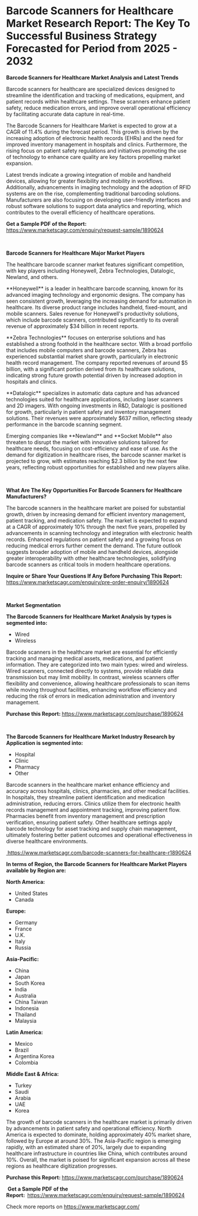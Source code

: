 <p><h1>Barcode Scanners for Healthcare Market Research Report: The Key To Successful Business Strategy Forecasted for Period from 2025 - 2032</h1></p><p><strong>Barcode Scanners for Healthcare Market Analysis and Latest Trends</strong></p>
<p><p>Barcode scanners for healthcare are specialized devices designed to streamline the identification and tracking of medications, equipment, and patient records within healthcare settings. These scanners enhance patient safety, reduce medication errors, and improve overall operational efficiency by facilitating accurate data capture in real-time.</p><p>The Barcode Scanners for Healthcare Market is expected to grow at a CAGR of 11.4% during the forecast period. This growth is driven by the increasing adoption of electronic health records (EHRs) and the need for improved inventory management in hospitals and clinics. Furthermore, the rising focus on patient safety regulations and initiatives promoting the use of technology to enhance care quality are key factors propelling market expansion.</p><p>Latest trends indicate a growing integration of mobile and handheld devices, allowing for greater flexibility and mobility in workflows. Additionally, advancements in imaging technology and the adoption of RFID systems are on the rise, complementing traditional barcoding solutions. Manufacturers are also focusing on developing user-friendly interfaces and robust software solutions to support data analytics and reporting, which contributes to the overall efficiency of healthcare operations.</p></p>
<p><strong>Get a Sample PDF of the Report:&nbsp;</strong> <a href="https://www.marketscagr.com/enquiry/request-sample/1890624?utm_campaign=2461&utm_medium=2&utm_source=Github&utm_content=ia&utm_term=01032025&utm_id=barcode-scanners-for-healthcare">https://www.marketscagr.com/enquiry/request-sample/1890624</a></p>
<p>&nbsp;</p>
<p><strong>Barcode Scanners for Healthcare Major Market Players</strong></p>
<p><p>The healthcare barcode scanner market features significant competition, with key players including Honeywell, Zebra Technologies, Datalogic, Newland, and others. </p><p>**Honeywell** is a leader in healthcare barcode scanning, known for its advanced imaging technology and ergonomic designs. The company has seen consistent growth, leveraging the increasing demand for automation in healthcare. Its diverse product range includes handheld, fixed-mount, and mobile scanners. Sales revenue for Honeywell's productivity solutions, which include barcode scanners, contributed significantly to its overall revenue of approximately $34 billion in recent reports.</p><p>**Zebra Technologies** focuses on enterprise solutions and has established a strong foothold in the healthcare sector. With a broad portfolio that includes mobile computers and barcode scanners, Zebra has experienced substantial market share growth, particularly in electronic health record management. The company reported revenues of around $5 billion, with a significant portion derived from its healthcare solutions, indicating strong future growth potential driven by increased adoption in hospitals and clinics.</p><p>**Datalogic** specializes in automatic data capture and has advanced technologies suited for healthcare applications, including laser scanners and 2D imagers. With ongoing investments in R&D, Datalogic is positioned for growth, particularly in patient safety and inventory management solutions. Their revenues were approximately $637 million, reflecting steady performance in the barcode scanning segment.</p><p>Emerging companies like **Newland** and **Socket Mobile** also threaten to disrupt the market with innovative solutions tailored for healthcare needs, focusing on cost-efficiency and ease of use. As the demand for digitization in healthcare rises, the barcode scanner market is projected to grow, with estimates reaching $2.3 billion by the next few years, reflecting robust opportunities for established and new players alike.</p></p>
<p>&nbsp;</p>
<p><strong>What Are The Key Opportunities For Barcode Scanners for Healthcare Manufacturers?</strong></p>
<p><p>The barcode scanners in the healthcare market are poised for substantial growth, driven by increasing demand for efficient inventory management, patient tracking, and medication safety. The market is expected to expand at a CAGR of approximately 10% through the next five years, propelled by advancements in scanning technology and integration with electronic health records. Enhanced regulations on patient safety and a growing focus on reducing medical errors further cement the demand. The future outlook suggests broader adoption of mobile and handheld devices, alongside greater interoperability with other healthcare technologies, solidifying barcode scanners as critical tools in modern healthcare operations.</p></p>
<p><strong>Inquire or Share Your Questions If Any Before Purchasing This Report:</strong> <a href="https://www.marketscagr.com/enquiry/pre-order-enquiry/1890624?utm_campaign=2461&utm_medium=2&utm_source=Github&utm_content=ia&utm_term=01032025&utm_id=barcode-scanners-for-healthcare">https://www.marketscagr.com/enquiry/pre-order-enquiry/1890624</a></p>
<p>&nbsp;</p>
<p><strong>Market Segmentation</strong></p>
<p><strong>The Barcode Scanners for Healthcare Market Analysis by types is segmented into:</strong></p>
<p><ul><li>Wired</li><li>Wireless</li></ul></p>
<p><p>Barcode scanners in the healthcare market are essential for efficiently tracking and managing medical assets, medications, and patient information. They are categorized into two main types: wired and wireless. Wired scanners, connected directly to systems, provide reliable data transmission but may limit mobility. In contrast, wireless scanners offer flexibility and convenience, allowing healthcare professionals to scan items while moving throughout facilities, enhancing workflow efficiency and reducing the risk of errors in medication administration and inventory management.</p></p>
<p><strong>Purchase this Report:&nbsp;</strong><a href="https://www.marketscagr.com/purchase/1890624?utm_campaign=2461&utm_medium=2&utm_source=Github&utm_content=ia&utm_term=01032025&utm_id=barcode-scanners-for-healthcare">https://www.marketscagr.com/purchase/1890624</a></p>
<p>&nbsp;</p>
<p><strong>The Barcode Scanners for Healthcare Market Industry Research by Application is segmented into:</strong></p>
<p><ul><li>Hospital</li><li>Clinic</li><li>Pharmacy</li><li>Other</li></ul></p>
<p><p>Barcode scanners in the healthcare market enhance efficiency and accuracy across hospitals, clinics, pharmacies, and other medical facilities. In hospitals, they streamline patient identification and medication administration, reducing errors. Clinics utilize them for electronic health records management and appointment tracking, improving patient flow. Pharmacies benefit from inventory management and prescription verification, ensuring patient safety. Other healthcare settings apply barcode technology for asset tracking and supply chain management, ultimately fostering better patient outcomes and operational effectiveness in diverse healthcare environments.</p></p>
<p><a href="https://www.marketscagr.com/barcode-scanners-for-healthcare-r1890624?utm_campaign=2461&utm_medium=2&utm_source=Github&utm_content=ia&utm_term=01032025&utm_id=barcode-scanners-for-healthcare">&nbsp;https://www.marketscagr.com/barcode-scanners-for-healthcare-r1890624</a></p>
<p><strong>In terms of Region, the Barcode Scanners for Healthcare Market Players available by Region are:</strong></p>
<p>
    <p> <strong> North America: </strong>
        <ul>
            <li>United States</li>
            <li>Canada</li>
        </ul>
        </p> 
    <p> <strong> Europe: </strong>
        <ul>
            <li>Germany</li>
            <li>France</li>
            <li>U.K.</li>
            <li>Italy</li>
            <li>Russia</li>
        </ul>
        </p> 
    <p> <strong> Asia-Pacific: </strong>
        <ul>
            <li>China</li>
            <li>Japan</li>
            <li>South Korea</li>
            <li>India</li>
            <li>Australia</li>
            <li>China Taiwan</li>
            <li>Indonesia</li>
            <li>Thailand</li>
            <li>Malaysia</li>
        </ul>
        </p> 
    <p> <strong> Latin America: </strong>
        <ul>
            <li>Mexico</li>
            <li>Brazil</li>
            <li>Argentina Korea</li>
            <li>Colombia</li>
        </ul>
        </p> 
    <p> <strong> Middle East & Africa: </strong>
        <ul>
            <li>Turkey</li>
            <li>Saudi</li>
            <li>Arabia</li>
            <li>UAE</li>
            <li>Korea</li>
        </ul>
    </p>
    </p>
<p><p>The growth of barcode scanners in the healthcare market is primarily driven by advancements in patient safety and operational efficiency. North America is expected to dominate, holding approximately 40% market share, followed by Europe at around 30%. The Asia-Pacific region is emerging rapidly, with an estimated share of 20%, largely due to expanding healthcare infrastructure in countries like China, which contributes around 10%. Overall, the market is poised for significant expansion across all these regions as healthcare digitization progresses.</p></p>
<p><strong>Purchase this Report: </strong><a href="https://www.marketscagr.com/purchase/1890624?utm_campaign=2461&utm_medium=2&utm_source=Github&utm_content=ia&utm_term=01032025&utm_id=barcode-scanners-for-healthcare">https://www.marketscagr.com/purchase/1890624</a></p>
<p>&nbsp;<strong>Get a Sample PDF of the Report:&nbsp;&nbsp;</strong><a href="https://www.marketscagr.com/enquiry/request-sample/1890624?utm_campaign=2461&utm_medium=2&utm_source=Github&utm_content=ia&utm_term=01032025&utm_id=barcode-scanners-for-healthcare">https://www.marketscagr.com/enquiry/request-sample/1890624</a></p>
<p><strong></strong></p>
<p>Check more reports on <a href="https://www.marketscagr.com/?utm_campaign=2461&utm_medium=2&utm_source=Github&utm_content=ia&utm_term=01032025&utm_id=barcode-scanners-for-healthcare">https://www.marketscagr.com/</a></p>